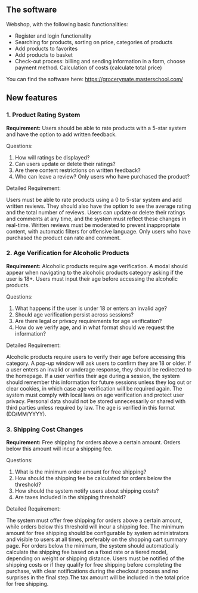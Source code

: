 ## **The software**

Webshop, with the following basic functionalities:

- Register and login functionality
- Searching for products, sorting on price, categories of products
- Add products to favorites
- Add products to basket
- Check-out process: billing and sending information in a form, choose payment method. Calculation of costs (calculate total price)

You can find the software here: https://grocerymate.masterschool.com/

## New features

### **1. Product Rating System**

**Requirement:** Users should be able to rate products with a 5-star system and have the option to add written feedback.

Questions:

1. How will ratings be displayed?
2. Can users update or delete their ratings?
3. Are there content restrictions on written feedback?
4. Who can leave a review? Only users who have purchased the product?

Detailed Requirement:

Users must be able to rate products using a 0 to 5-star system and add written reviews. They should also have the option to see the average rating and the total number of reviews. Users can update or delete their ratings and comments at any time, and the system must reflect these changes in real-time. Written reviews must be moderated to prevent inappropriate content, with automatic filters for offensive language. Only users who have purchased the product can rate and comment.


### **2. Age Verification for Alcoholic Products**

**Requirement:** Alcoholic products require age verification. A modal should appear when navigating to the alcoholic products category asking if the user is 18+. Users must input their age before accessing the alcoholic products.

Questions:

1. What happens if the user is under 18 or enters an invalid age?
2. Should age verification persist across sessions?
3. Are there legal or privacy requirements for age verification?
4. How do we verify age, and in what format should we request the information?

Detailed Requirement:

Alcoholic products require users to verify their age before accessing this category. A pop-up window will ask users to confirm they are 18 or older. If a user enters an invalid or underage response, they should be redirected to the homepage. If a user verifies their age during a session, the system should remember this information for future sessions unless they log out or clear cookies, in which case age verification will be required again. The system must comply with local laws on age verification and protect user privacy. Personal data should not be stored unnecessarily or shared with third parties unless required by law. The age is verified in this format (DD/MM/YYYY).


### **3. Shipping Cost Changes**

**Requirement:** Free shipping for orders above a certain amount. Orders below this amount will incur a shipping fee.

Questions:

1. What is the minimum order amount for free shipping?
2. How should the shipping fee be calculated for orders below the threshold?
3. How should the system notify users about shipping costs?
4. Are taxes included in the shipping threshold?

Detailed Requirement:

The system must offer free shipping for orders above a certain amount, while orders below this threshold will incur a shipping fee. The minimum amount for free shipping should be configurable by system administrators and visible to users at all times, preferably on the shopping cart summary page. For orders below the minimum, the system should automatically calculate the shipping fee based on a fixed rate or a tiered model, depending on weight or shipping distance. Users must be notified of the shipping costs or if they qualify for free shipping before completing the purchase, with clear notifications during the checkout process and no surprises in the final step.The tax amount will be included in the total price for free shipping.



